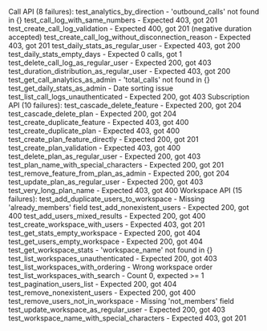
Call API (8 failures):
test_analytics_by_direction - 'outbound_calls' not found in {}
test_call_log_with_same_numbers - Expected 403, got 201
test_create_call_log_validation - Expected 400, got 201 (negative duration accepted)
test_create_call_log_without_disconnection_reason - Expected 403, got 201
test_daily_stats_as_regular_user - Expected 403, got 200
test_daily_stats_empty_days - Expected 0 calls, got 1
test_delete_call_log_as_regular_user - Expected 200, got 403
test_duration_distribution_as_regular_user - Expected 403, got 200
test_get_call_analytics_as_admin - 'total_calls' not found in {}
test_get_daily_stats_as_admin - Date sorting issue
test_list_call_logs_unauthenticated - Expected 200, got 403
Subscription API (10 failures):
test_cascade_delete_feature - Expected 200, got 204
test_cascade_delete_plan - Expected 200, got 204
test_create_duplicate_feature - Expected 403, got 400
test_create_duplicate_plan - Expected 403, got 400
test_create_plan_feature_directly - Expected 200, got 201
test_create_plan_validation - Expected 403, got 400
test_delete_plan_as_regular_user - Expected 200, got 403
test_plan_name_with_special_characters - Expected 200, got 201
test_remove_feature_from_plan_as_admin - Expected 200, got 204
test_update_plan_as_regular_user - Expected 200, got 403
test_very_long_plan_name - Expected 403, got 400
Workspace API (15 failures):
test_add_duplicate_users_to_workspace - Missing 'already_members' field
test_add_nonexistent_users - Expected 200, got 400
test_add_users_mixed_results - Expected 200, got 400
test_create_workspace_with_users - Expected 403, got 201
test_get_stats_empty_workspace - Expected 200, got 404
test_get_users_empty_workspace - Expected 200, got 404
test_get_workspace_stats - 'workspace_name' not found in {}
test_list_workspaces_unauthenticated - Expected 200, got 403
test_list_workspaces_with_ordering - Wrong workspace order
test_list_workspaces_with_search - Count 0, expected >= 1
test_pagination_users_list - Expected 200, got 404
test_remove_nonexistent_users - Expected 200, got 400
test_remove_users_not_in_workspace - Missing 'not_members' field
test_update_workspace_as_regular_user - Expected 200, got 403
test_workspace_name_with_special_characters - Expected 403, got 201